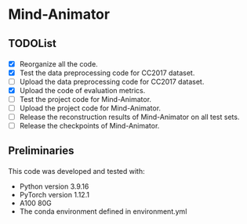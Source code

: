 # Mind-Animator
## <p> TODOList </p>
- [x] Reorganize all the code.
- [x] Test the data preprocessing code for CC2017 dataset.
- [ ] Upload the data preprocessing code for CC2017 dataset.
- [x] Upload the code of evaluation metrics.
- [ ] Test the project code for Mind-Animator.
- [ ] Upload the project code for Mind-Animator.
- [ ] Release the reconstruction results of Mind-Animator on all test sets.
- [ ] Release the checkpoints of Mind-Animator.

## <p>  Preliminaries  </p> 
This code was developed and tested with:

*  Python version 3.9.16
*  PyTorch version 1.12.1
*  A100 80G
*  The conda environment defined in environment.yml



